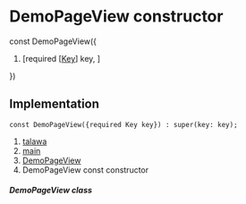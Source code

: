 
<div>

# DemoPageView constructor

</div>


const DemoPageView({

1.  [required
    [[Key](https://api.flutter.dev/flutter/foundation/Key-class.md)]
    key, ]

})



## Implementation

``` language-dart
const DemoPageView({required Key key}) : super(key: key);
```







1.  [talawa](../../index.md)
2.  [main](../../main/)
3.  [DemoPageView](../../main/DemoPageView-class.md)
4.  DemoPageView const constructor

##### DemoPageView class







